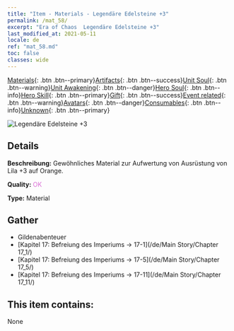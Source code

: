 ```yaml
---
title: "Item - Materials - Legendäre Edelsteine +3"
permalink: /mat_58/
excerpt: "Era of Chaos  Legendäre Edelsteine +3"
last_modified_at: 2021-05-11
locale: de
ref: "mat_58.md"
toc: false
classes: wide
---
```

 [Materials](/ItemsDE/){: .btn .btn--primary}[Artifacts](/ItemsDE/Artifacts/){: .btn .btn--success}[Unit Soul](/ItemsDE/UnitSoul/){: .btn .btn--warning}[Unit Awakening](/ItemsDE/UnitAwakening/){: .btn .btn--danger}[Hero Soul](/ItemsDE/HeroSoul/){: .btn .btn--info}[Hero Skill](/ItemsDE/HeroSkill/){: .btn .btn--primary}[Gift](/ItemsDE/Gift/){: .btn .btn--success}[Event related](/ItemsDE/Events/){: .btn .btn--warning}[Avatars](/ItemsDE/Avatars/){: .btn .btn--danger}[Consumables](/ItemsDE/Consumables/){: .btn .btn--info}[Unknown](/ItemsDE/Unknown/){: .btn .btn--primary}

 ![Legendäre Edelsteine +3](/images/t/i_cailiao_baoshi2.png)

## Details
 **Beschreibung:** Gewöhnliches Material zur Aufwertung von Ausrüstung von Lila +3 auf Orange.

 **Quality:** <span style="color: #DA70D6">OK</span>

 **Type:** Material

## Gather

*    Gildenabenteuer 
*    [Kapitel 17: Befreiung des Imperiums -> 17-1](/de/Main Story/Chapter 17_1/) 
*    [Kapitel 17: Befreiung des Imperiums -> 17-5](/de/Main Story/Chapter 17_5/) 
*    [Kapitel 17: Befreiung des Imperiums -> 17-11](/de/Main Story/Chapter 17_11/) 

## This item contains:

  None

